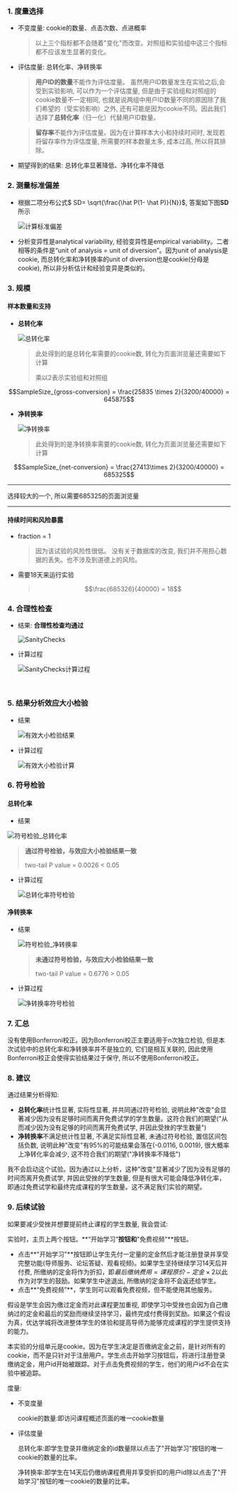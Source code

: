### 1. 度量选择

- 不变度量:  cookie的数量、点击次数、点进概率

  > 以上三个指标都不会随着"变化"而改变。对照组和实验组中这三个指标都不应该发生显著的变化。

- 评估度量: 总转化率、净转换率

  > **用户ID的数量**不能作为评估度量。 虽然用户ID数量发生在实验之后,会受到实验影响, 可以作为一个评估度量, 但是由于实验组和对照组的cookie数量不一定相同, 也就是说两组中用户ID数量不同的原因除了我们希望的（受实验影响）之外, 还有可能是因为cookie不同。因此我们选择了**总转化率**（归一化）代替用户ID数量。

  >  **留存率**不能作为评估度量。因为在计算样本大小和持续时间时, 发现若将留存率作为评估度量, 所需要的样本数量太多, 成本过高, 所以将其排除。

- 期望得到的结果: 总转化率显著降低、净转化率不降低

### 2. 测量标准偏差

- 根据二项分布公式$ SD= \sqrt{\frac{\hat P(1- \hat P)}{N}}$, 答案如下图**SD**所示

  ![计算标准偏差](https://raw.githubusercontent.com/zhaoxuyan/P2-ABTest/master/P2%20AB-Test/material/计算标准偏差.png)

- 分析变异性是analytical variability, 经验变异性是empirical variability。二者相等的条件是“unit of analysis = unit of diversion”。因为unit of analysis是cookie, 而总转化率和净转换率的unit of diversion也是cookie(分母是cookie), 所以非分析估计和经验变异是类似的。

### 3. 规模

#### 样本数量和支持

- **总转化率**

  ![总转化率](https://raw.githubusercontent.com/zhaoxuyan/P2-ABTest/master/P2%20AB-Test/material/总转化率cookie.png)

  > 此处得到的是总转化率需要的cookie数, 转化为页面浏览量还需要如下计算
  >
  > 乘以2表示实验组和对照组

$$SampleSize_{gross-conversion} = \frac{25835 \times 2}{3200/40000} =  645875$$

- **净转换率**

  ![净转换率](https://raw.githubusercontent.com/zhaoxuyan/P2-ABTest/master/P2%20AB-Test/material/净转换率cookie.png)

  > 此处得到的是净转换率需要的cookie数, 转化为页面浏览量还需要如下计算

$$SampleSize_{net-conversion} = \frac{27413\times 2}{3200/40000} =  685325$$

------

选择较大的一个, 所以需要685325的页面浏览量

------



#### 持续时间和风险暴露

- fraction = 1 

  > 因为该试验的风险性很低。 没有关于数据库的改变, 我们并不用担心数据的丢失。也不涉及到道德上的风险。

- 需要18天来运行实验

  > $$\frac{685326}{40000} = 18$$

### 4. 合理性检查

- 结果: **合理性检查均通过**

  ![SanityChecks](https://raw.githubusercontent.com/zhaoxuyan/P2-ABTest/master/P2%20AB-Test/material/SanityChecks.png)



- 计算过程

  ![SanityChecks计算过程](https://raw.githubusercontent.com/zhaoxuyan/P2-ABTest/master/P2%20AB-Test/material/SanityChecks计算.png)

  ​

### 5. 结果分析效应大小检验

- 结果

  ![有效大小检验结果](https://raw.githubusercontent.com/zhaoxuyan/P2-ABTest/master/P2%20AB-Test/material/有效大小检验结果.png)



- 计算过程

  ![有效大小检验计算](https://raw.githubusercontent.com/zhaoxuyan/P2-ABTest/master/P2%20AB-Test/material/有效大小检验计算.png)



### 6. 符号检验

#### 总转化率

- 结果

![符号检验_总转化率](https://raw.githubusercontent.com/zhaoxuyan/P2-ABTest/master/P2%20AB-Test/material/符号检验_总转化率.png)

> **通过符号检验，与效应大小检验结果一致**
>
> two-tail P value = 0.0026 < 0.05

- 计算过程

  ![总转化率符号检验](https://raw.githubusercontent.com/zhaoxuyan/P2-ABTest/master/P2%20AB-Test/material/总转化率符号检验.png)

#### 净转换率

- 结果

  ![符号检验_净转换率](https://raw.githubusercontent.com/zhaoxuyan/P2-ABTest/master/P2%20AB-Test/material/符号检验_净转换率.png)

  > **未通过符号检验，与效应大小检验结果一致**
  >
  > two-tail P value = 0.6776 > 0.05

- 计算过程

  ![净转换率符号检验](https://raw.githubusercontent.com/zhaoxuyan/P2-ABTest/master/P2%20AB-Test/material/净转换率符号检验.png)

### 7. 汇总

没有使用Bonferroni校正。因为Bonferroni校正主要适用于n次独立检验, 但是本次试验中的总转化率和净转换率并不是独立的, 它们是相互关联的, 因此使用Bonferroni校正会使得实验结果过于保守, 所以不使用Bonferroni校正。

### 8. 建议

通过结果分析得知:

- **总转化率**统计性显著, 实际性显著, 并共同通过符号检验, 说明此种"改变"会显著减少因为没有足够时间而离开免费试学的学生数量。这符合我们的期望("从而减少因为没有足够的时间而离开免费试学, 并因此受挫的学生数量")
- **净转换率**不满足统计性显著, 不满足实际性显著,  未通过符号检验,  置信区间包括负数, 说明此种"改变"有95%的可能结果会落在(-0.0116, 0.0019), 很大概率上净转化率会减少, 这不符合我们的期望("净转换率不降低")

我不会启动这个试验。因为通过以上分析，这种"改变"显著减少了因为没有足够的时间而离开免费试学, 并因此受挫的学生数量, 但是有很大可能会降低净转化率，即通过免费试学和最终完成课程的学生数量。这不满足我们实验的期望。

### 9. 后续试验

如果要减少受挫并想要提前终止课程的学生数量, 我会尝试: 

实验时，主页上两个按钮。**“开始学习”**按钮和**"免费视频"**按钮。

- 点击**"开始学习"**按钮即让学生先付一定量的定金然后才能注册登录并享受完整功能(导师服务、论坛答疑、观看视频)。如果学生坚持继续学习14天后并付费, 所缴纳的定金将作为折扣，即$最后缴纳费用=课程原价-定金\times 2$以此作为对学生的鼓励。如果学生中途退出, 所缴纳的定金将不会返还给学生。
- 点击**“免费视频”**，学生则可以观看免费视频，但不能使用其他服务。

假设是学生会因为缴过定金而对此课程更加重视, 即使学习中受挫也会因为自己缴纳过的定金和最后的奖励而继续坚持学习，最终完成付费得到奖励。如果这个假设为真，优达学城将改进整体学生的体验和提高导师为能够完成课程的学生提供支持的能力。

本实验的分组单元是cookie。因为在学生决定是否缴纳定金之前，是针对所有的cookie，而不是只针对于注册用户。学生点击开始学习按钮后，将进行注册登录缴纳定金，用户id开始被跟踪。对于点击免费视频的学生，他们的用户id不会在实验中被追踪。

度量:

- 不变度量

  cookie的数量:即访问课程概述页面的唯一cookie数量

- 评估度量

  总转化率:即学生登录并缴纳定金的id数量除以点击了"开始学习"按钮的唯一cookie的数量的比率。

  净转换率:即学生在14天后仍缴纳课程费用并享受折扣的用户id除以点击了"开始学习"按钮的唯一cookie的数量的比率。